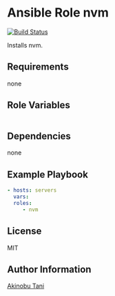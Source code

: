 Ansible Role nvm
=========

[![Build Status](https://travis-ci.org/akinobu-tani/ansible-role-nvm.svg?branch=master)](https://travis-ci.org/akinobu-tani/ansible-role-nvm)

Installs nvm.

Requirements
------------

none

Role Variables
--------------

``` yaml
```

Dependencies
------------

none

Example Playbook
----------------

``` yaml
- hosts: servers
  vars:
  roles:
     - nvm
```

License
-------

MIT

Author Information
------------------

[Akinobu Tani](http://github.com/akinobu-tani)
